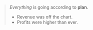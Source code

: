 >  *Everything* is going according to **plan**.
>
> - Revenue was off the chart.
> - Profits were higher than ever.
